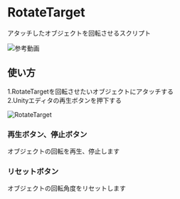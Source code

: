 # RotateTarget

アタッチしたオブジェクトを回転させるスクリプト<br>

![参考動画](https://www.youtube.com/watch?v=kahoCsYI9o8)

## 使い方
1.RotateTargetを回転させたいオブジェクトにアタッチする<br>
2.Unityエディタの再生ボタンを押下する<br>

![RotateTarget](https://user-images.githubusercontent.com/17643697/131198075-738692f8-76ab-4540-9f92-85c2b6616e3b.png)

### 再生ボタン、停止ボタン
オブジェクトの回転を再生、停止します<br>

### リセットボタン
オブジェクトの回転角度をリセットします<br>


